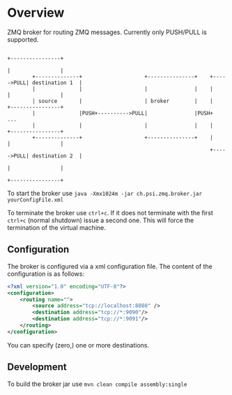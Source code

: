 
# Overview
ZMQ broker for routing ZMQ messages. Currently only PUSH/PULL is supported.

```
                                                                            +----------------+
                                                                            |                |
        +--------------+                    +---------------+    +----->PULL| destination 1  |
        |              |                    |               |    |          |                |
        | source       |                    | broker        |    |          +----------------+
        |              |PUSH+---------->PULL|               |PUSH+                 ...
        |              |                    |               |    |          +----------------+
        +--------------+                    +---------------+    |          |                |
                                                                 +----->PULL| destination 2  |
                                                                            |                |
                                                                            +----------------+
```

To start the broker use `java -Xmx1024m -jar ch.psi.zmq.broker.jar yourConfigFile.xml`

To terminate the broker use `ctrl+c`. If it does not terminate with the first `ctrl+c` (normal shutdown) issue a second one. This will force the termination of the virtual machine.

## Configuration
The broker is configured via a xml configuration file. The content of the configuration is as follows:

```xml
<?xml version="1.0" encoding="UTF-8"?>
<configuration>
	<routing name="">
		<source address="tcp://localhost:8080" />
		<destination address="tcp://*:9090"/>
		<destination address="tcp://*:9091"/>
	</routing>
</configuration>
```

You can specify (zero,) one or more destinations.

## Development
To build the broker jar use `mvn clean compile assembly:single`